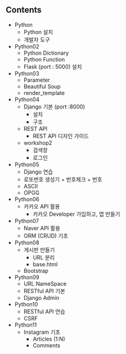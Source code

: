 ## Contents

- Python
  - Python 설치
  - 개발자 도구
- Python02
  - Python Dictionary
  - Python Function
  - Flask (port : 5000) 설치
- Python03
  - Parameter
  - Beautiful Soup
  - render_template
- Python04
  - Django 기본 (port :8000) 
    - 설치
    - 구조
  - REST API
    - REST API 디자인 가이드
  - workshop2
    - 검색창
    - 로그인
- Python05
  - Django 연습 
  - 로또번호 생성기 + 번호체크 + 번호
  - ASCII
  - OPGG
- Python06
  - 카카오 API 활용
    - 카카오 Developer 가입하고, 앱 만들기
- Python07
  - Naver API 활용
  - ORM (CRUD) 기초
- Python08
  - 게시판 만들기
    - URL 분리
    - base.html
  - Bootstrap
- Python09
  - URL NameSpace
  - RESTful API 기본
  - Django Admin 
- Python10
  - RESTful API 연습
  - CSRF
- Python11
  - Instagram 기초
    - Articles (1:N)
    - Comments
